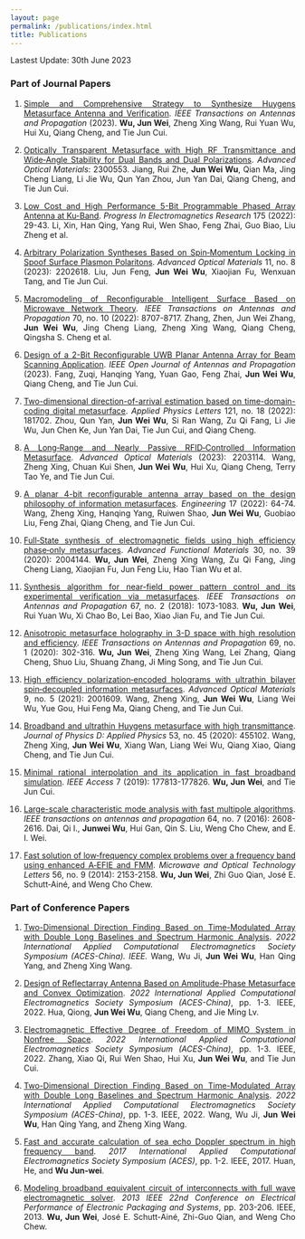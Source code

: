 ```yaml
---
layout: page
permalink: /publications/index.html
title: Publications
---
```

<style>body {text-align: justify}</style>

Lastest Update: 30th June 2023&nbsp;

### Part of Journal Papers

1. [Simple and Comprehensive Strategy to Synthesize Huygens Metasurface Antenna and Verification](https://ieeexplore.ieee.org/abstract/document/10147911/). *IEEE Transactions on Antennas and Propagation* (2023). **Wu, Jun Wei**, Zheng Xing Wang, Rui Yuan Wu, Hui Xu, Qiang Cheng, and Tie Jun Cui. 

2. [Optically Transparent Metasurface with High RF Transmittance and Wide‐Angle Stability for Dual Bands and Dual Polarizations](https://onlinelibrary.wiley.com/doi/abs/10.1002/adom.202300553). *Advanced Optical Materials*: 2300553. Jiang, Rui Zhe, **Jun Wei Wu**, Qian Ma, Jing Cheng Liang, Li Jie Wu, Qun Yan Zhou, Jun Yan Dai, Qiang Cheng, and Tie Jun Cui.

3. [Low Cost and High Performance 5-Bit Programmable Phased Array Antenna at Ku-Band](https://www.jpier.org/PIER/pier.php?paper=22052806). *Progress In Electromagnetics Research* 175 (2022): 29-43. Li, Xin, Han Qing, Yang Rui, Wen Shao, Feng Zhai, Guo Biao, Liu Zheng et al.

4. [Arbitrary Polarization Syntheses Based on Spin‐Momentum Locking in Spoof Surface Plasmon Polaritons](https://onlinelibrary.wiley.com/doi/abs/10.1002/adom.202202618). *Advanced Optical Materials* 11, no. 8 (2023): 2202618. Liu, Jun Feng, **Jun Wei Wu**, Xiaojian Fu, Wenxuan Tang, and Tie Jun Cui. 

4. [Macromodeling of Reconfigurable Intelligent Surface Based on Microwave Network Theory](https://ieeexplore.ieee.org/abstract/document/9818951/). *IEEE Transactions on Antennas and Propagation* 70, no. 10 (2022): 8707-8717. Zhang, Zhen, Jun Wei Zhang, **Jun Wei Wu**, Jing Cheng Liang, Zheng Xing Wang, Qiang Cheng, Qingsha S. Cheng et al.

4. [Design of a 2-Bit Reconfigurable UWB Planar Antenna Array for Beam Scanning Application](https://ieeexplore.ieee.org/abstract/document/10008041/). *IEEE Open Journal of Antennas and Propagation* (2023). Fang, Zuqi, Hanqing Yang, Yuan Gao, Feng Zhai, **Jun Wei Wu**, Qiang Cheng, and Tie Jun Cui. 

5. [Two-dimensional direction-of-arrival estimation based on time-domain-coding digital metasurface](https://aip.scitation.org/doi/abs/10.1063/5.0124291). *Applied Physics Letters* 121, no. 18 (2022): 181702. Zhou, Qun Yan, **Jun Wei Wu**, Si Ran Wang, Zu Qi Fang, Li Jie Wu, Jun Chen Ke, Jun Yan Dai, Tie Jun Cui, and Qiang Cheng. 

6. [A Long‐Range and Nearly Passive RFID‐Controlled Information Metasurface](https://onlinelibrary.wiley.com/doi/abs/10.1002/adom.202203114). *Advanced Optical Materials* (2023): 2203114. Wang, Zheng Xing, Chuan Kui Shen, **Jun Wei Wu**, Hui Xu, Qiang Cheng, Terry Tao Ye, and Tie Jun Cui. 

6. [A planar 4-bit reconfigurable antenna array based on the design philosophy of information metasurfaces](https://www.sciencedirect.com/science/article/pii/S2095809922004842). *Engineering* 17 (2022): 64-74. Wang, Zheng Xing, Hanqing Yang, Ruiwen Shao, **Jun Wei Wu**, Guobiao Liu, Feng Zhai, Qiang Cheng, and Tie Jun Cui. 

7. [Full‐State synthesis of electromagnetic fields using high efficiency phase‐only metasurfaces](https://onlinelibrary.wiley.com/doi/abs/10.1002/adfm.202004144). *Advanced Functional Materials* 30, no. 39 (2020): 2004144. **Wu, Jun Wei**, Zheng Xing Wang, Zu Qi Fang, Jing Cheng Liang, Xiaojian Fu, Jun Feng Liu, Hao Tian Wu et al. 

8. [Synthesis algorithm for near-field power pattern control and its experimental verification via metasurfaces](https://ieeexplore.ieee.org/abstract/document/8542678/). *IEEE Transactions on Antennas and Propagation* 67, no. 2 (2018): 1073-1083. **Wu, Jun Wei**, Rui Yuan Wu, Xi Chao Bo, Lei Bao, Xiao Jian Fu, and Tie Jun Cui. 

9. [Anisotropic metasurface holography in 3-D space with high resolution and efficiency](https://ieeexplore.ieee.org/abstract/document/9142349/). *IEEE Transactions on Antennas and Propagation* 69, no. 1 (2020): 302-316. **Wu, Jun Wei**, Zheng Xing Wang, Lei Zhang, Qiang Cheng, Shuo Liu, Shuang Zhang, Ji Ming Song, and Tie Jun Cui. 

1. [High efficiency polarization‐encoded holograms with ultrathin bilayer spin‐decoupled information metasurfaces](https://onlinelibrary.wiley.com/doi/abs/10.1002/adom.202001609). *Advanced Optical Materials* 9, no. 5 (2021): 2001609. Wang, Zheng Xing, **Jun Wei Wu**, Liang Wei Wu, Yue Gou, Hui Feng Ma, Qiang Cheng, and Tie Jun Cui. 

1. [Broadband and ultrathin Huygens metasurface with high transmittance](https://iopscience.iop.org/article/10.1088/1361-6463/aba460/meta). *Journal of Physics D: Applied Physics* 53, no. 45 (2020): 455102. Wang, Zheng Xing, **Jun Wei Wu**, Xiang Wan, Liang Wei Wu, Qiang Xiao, Qiang Cheng, and Tie Jun Cui. 
 
10. [Minimal rational interpolation and its application in fast broadband simulation](https://ieeexplore.ieee.org/abstract/document/8928585/). *IEEE Access* 7 (2019): 177813-177826. **Wu, Jun Wei**, and Tie Jun Cui. 

1. [Large-scale characteristic mode analysis with fast multipole algorithms](https://ieeexplore.ieee.org/abstract/document/7399686/). *IEEE transactions on antennas and propagation* 64, no. 7 (2016): 2608-2616. Dai, Qi I., **Junwei Wu**, Hui Gan, Qin S. Liu, Weng Cho Chew, and E. I. Wei. 
 
11. [Fast solution of low‐frequency complex problems over a frequency band using enhanced A‐EFIE and FMM](https://onlinelibrary.wiley.com/doi/abs/10.1002/mop.28528). *Microwave and Optical Technology Letters* 56, no. 9 (2014): 2153-2158. **Wu, Jun Wei**, Zhi Guo Qian, José E. Schutt‐Ainé, and Weng Cho Chew. 

### Part of Conference Papers

1. [Two-Dimensional Direction Finding Based on Time-Modulated Array with Double Long Baselines and Spectrum Harmonic Analysis](https://ieeexplore.ieee.org/abstract/document/10065308). *2022 International Applied Computational Electromagnetics Society Symposium (ACES-China). IEEE.* Wang, Wu Ji, **Jun Wei Wu**, Han Qing Yang, and Zheng Xing Wang.

2. [Design of Reflectarray Antenna Based on Amplitude-Phase Metasurface and Convex Optimization](https://ieeexplore.ieee.org/abstract/document/10065261/). *2022 International Applied Computational Electromagnetics Society Symposium (ACES-China)*, pp. 1-3. IEEE, 2022. Hua, Qiong, **Jun Wei Wu**, Qiang Cheng, and Jie Ming Lv. 

4. [Electromagnetic Effective Degree of Freedom of MIMO System in Nonfree Space](https://ieeexplore.ieee.org/abstract/document/10064722/). *2022 International Applied Computational Electromagnetics Society Symposium (ACES-China)*, pp. 1-3. IEEE, 2022. Zhang, Xiao Qi, Rui Wen Shao, Hui Xu, **Jun Wei Wu**, and Tie Jun Cui. 

5. [Two-Dimensional Direction Finding Based on Time-Modulated Array with Double Long Baselines and Spectrum Harmonic Analysis](https://ieeexplore.ieee.org/abstract/document/10065308/). *2022 International Applied Computational Electromagnetics Society Symposium (ACES-China)*, pp. 1-3. IEEE, 2022. Wang, Wu Ji, **Jun Wei Wu**, Han Qing Yang, and Zheng Xing Wang. 

3. [Fast and accurate calculation of sea echo Doppler spectrum in high frequency band](https://ieeexplore.ieee.org/abstract/document/8051911/). *2017 International Applied Computational Electromagnetics Society Symposium (ACES)*, pp. 1-2. IEEE, 2017. Huan, He, and **Wu Jun-wei**. 

2. [Modeling broadband equivalent circuit of interconnects with full wave electromagnetic solver](https://ieeexplore.ieee.org/abstract/document/6703499/). *2013 IEEE 22nd Conference on Electrical Performance of Electronic Packaging and Systems*, pp. 203-206. IEEE, 2013. **Wu, Jun Wei**, José E. Schutt-Ainé, Zhi-Guo Qian, and Weng Cho Chew. 
